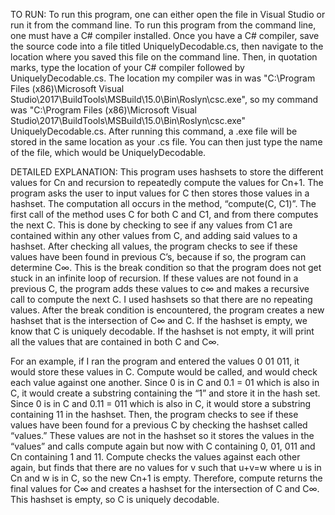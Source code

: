 TO RUN:
To run this program, one can either open the file in Visual Studio or run it from the command line. To run this program from the command line, one must have a C# compiler installed. Once you have a C# compiler, save the source code into a file titled UniquelyDecodable.cs, then navigate to the location where you saved this file on the command line. Then, in quotation marks, type the location of your C# compiler followed by UniquelyDecodable.cs. The location my compiler was in was "C:\Program Files (x86)\Microsoft Visual Studio\2017\BuildTools\MSBuild\15.0\Bin\Roslyn\csc.exe", so my command was "C:\Program Files (x86)\Microsoft Visual Studio\2017\BuildTools\MSBuild\15.0\Bin\Roslyn\csc.exe" UniquelyDecodable.cs. After running this command, a .exe file will be stored in the same location as your .cs file. You can then just type the name of the file, which would be UniquelyDecodable.

DETAILED EXPLANATION:
This program uses hashsets to store the different values for Cn and recursion to repeatedly compute the values for Cn+1. The program asks the user to input values for C then stores those values in a hashset. The computation all occurs in the method, “compute(C, C1)”. The first call of the method uses C for both C and C1, and from there computes the next C. This is done by checking to see if any values from C1 are contained within any other values from C, and adding said values to a hashset. After checking all values, the program checks to see if these values have been found in previous C’s, because if so, the program can determine C∞. This is the break condition so that the program does not get stuck in an infinite loop of recursion. If these values are not found in a previous C, the program adds these values to c∞ and makes a recursive call to compute the next C. I used hashsets so that there are no repeating values. After the break condition is encountered, the program creates a new hashset that is the intersection of C∞ and C. If the hashset is empty, we know that C is uniquely decodable. If the hashset is not empty, it will print all the values that are contained in both C and C∞.

For an example, if I ran the program and entered the values 0 01 011, it would store these values in C. Compute would be called, and would check each value against one another. Since 0 is in C and 0.1 = 01 which is also in C, it would create a substring containing the “1” and store it in the hash set. Since 0 is in C and 0.11 = 011 which is also in C, it would store a substring containing 11 in the hashset. Then, the program checks to see if these values have been found for a previous C by checking the hashset called “values.” These values are not in the hashset so it stores the values in the “values” and calls compute again but now with C containing 0, 01, 011 and Cn containing 1 and 11. Compute checks the values against each other again, but finds that there are no values for v such that u+v=w where u is in Cn and w is in C, so the new Cn+1 is empty. Therefore, compute returns the final values for C∞ and creates a hashset for the intersection of C and C∞. This hashset is empty, so C is uniquely decodable.
